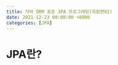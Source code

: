 ```yaml
---
title: 자바 ORM 표준 JPA 프로그래밍(희망편01)
date: 2021-12-23 00:00:00 +0900
categories: [JPA]
---
```


# JPA란?
